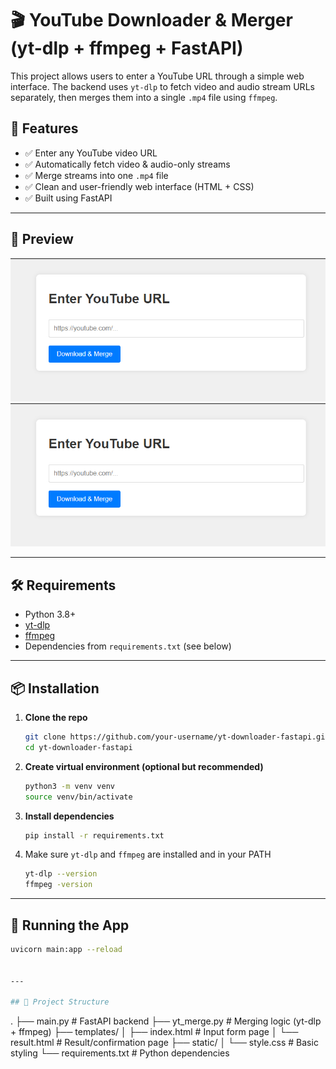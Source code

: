# 🎬 YouTube Downloader & Merger (yt-dlp + ffmpeg + FastAPI)

This project allows users to enter a YouTube URL through a simple web interface. The backend uses `yt-dlp` to fetch video and audio stream URLs separately, then merges them into a single `.mp4` file using `ffmpeg`.

## 🚀 Features

- ✅ Enter any YouTube video URL
- ✅ Automatically fetch video & audio-only streams
- ✅ Merge streams into one `.mp4` file
- ✅ Clean and user-friendly web interface (HTML + CSS)
- ✅ Built using FastAPI

---

## 📸 Preview

![Screenshot of input form](screenshots/start.png)
![Screenshot of input form](screenshots/start.png)


---

## 🛠️ Requirements

- Python 3.8+
- [yt-dlp](https://github.com/yt-dlp/yt-dlp)
- [ffmpeg](https://ffmpeg.org/)
- Dependencies from `requirements.txt` (see below)

---

## 📦 Installation

1. **Clone the repo**  
   ```bash
   git clone https://github.com/your-username/yt-downloader-fastapi.git
   cd yt-downloader-fastapi

2. **Create virtual environment (optional but recommended)**
    ```bash
    python3 -m venv venv
    source venv/bin/activate

3. **Install dependencies**
    ```bash
    pip install -r requirements.txt

4. Make sure `yt-dlp` and `ffmpeg` are installed and in your PATH
    ```bash
    yt-dlp --version
    ffmpeg -version

---

## 🧪 Running the App

```bash
uvicorn main:app --reload


---

## 📁 Project Structure

```
.
├── main.py             # FastAPI backend
├── yt_merge.py         # Merging logic (yt-dlp + ffmpeg)
├── templates/
│   ├── index.html      # Input form page
│   └── result.html     # Result/confirmation page
├── static/
│   └── style.css       # Basic styling
└── requirements.txt    # Python dependencies
```